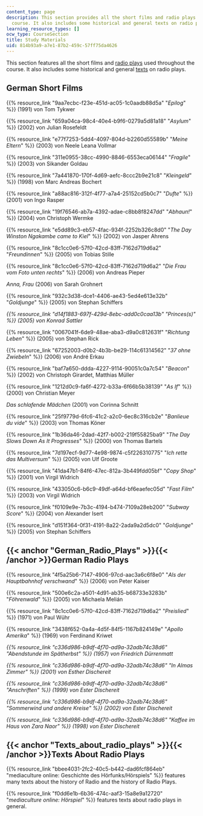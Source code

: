 ```yaml
---
content_type: page
description: This section provides all the short films and radio plays used for the
  course. It also includes some historical and general texts on radio plays.
learning_resource_types: []
ocw_type: CourseSection
title: Study Materials
uid: 814b93a9-a7e1-87b2-459c-57ff75da4626
---
```


This section features all the short films and [radio plays](#German_Radio_Plays) used throughout the course. It also includes some historical and general [texts](#Texts_about_radio_plays) on radio plays.

German Short Films
------------------

{{% resource_link "9aa7ecbc-f23e-451d-ac05-1c0aadb88d5a" "_Epilog_" %}} (1991) von Tom Tykwer

{{% resource_link "659a04ca-98c4-40e4-b9f6-0279a5d81a18" "_Asylum_" %}} (2002) von Julian Rosefeldt

{{% resource_link "e77f7253-5dd4-4097-804d-b2260d55589b" "_Meine Eltern_" %}} (2003) von Neele Leana Vollmar

{{% resource_link "311e0955-38cc-4990-8846-6553eca06144" "_Fragile_" %}} (2003) von Sikander Goldau

{{% resource_link "7a441870-170f-4d69-aefc-8ccc2b9e21c8" "_Kleingeld_" %}} (1998) von Marc Andreas Bochert

{{% resource_link "a88ac816-312f-4f77-a7a4-25152cd5b0c7" "_Dufte_" %}} (2001) von Ingo Rasper

{{% resource_link "19f76546-ab7a-4392-adae-c8bb8f8247dd" "_Abhaun!_" %}} (2004) von Christoph Wermke

{{% resource_link "e5dd89c3-eb57-4fac-934f-2252b326c8d0" "_The Day Winston Ngakambe came to Kiel_" %}} (2002) von Jasper Ahrens

{{% resource_link "8c1cc0e6-57f0-42cd-83ff-7162d719d6a2" "_Freundinnen_" %}} (2005) von Tobias Stille

{{% resource_link "8c1cc0e6-57f0-42cd-83ff-7162d719d6a2" "_Die Frau vom Foto unten rechts_" %}} (2006) von Andreas Pieper

_Anna, Frau_ (2006) von Sarah Grohnert

{{% resource_link "932c3d38-dce1-4406-ae43-5ed4e613e32b" "_Goldjunge_" %}} (2005) von Stephan Schiffers

_{{% resource_link "d14f1883-697f-429d-8ebc-add0c0caa13b" "Princes(s)" %}} (2005) von Konrad Sattler_

{{% resource_link "0067041f-6de9-48ae-aba3-d9a0c812631f" "_Richtung Leben_" %}} (2005) von Stephan Rick

{{% resource_link "67252003-d0b2-4b3b-be29-114c61314562" "_37 ohne Zwiebeln_" %}} (2006) von André Erkau

{{% resource_link "baf7a650-ddda-4227-9114-90051c0a7c54" "_Beacon_" %}} (2002) von Christoph Girardet, Matthias Müller

{{% resource_link "1212d0c9-fa6f-4272-b33a-6f66b5b38139" "_As If_" %}} (2000) von Christian Meyer

_Das schlafende Mädchen_ (2001) von Corinna Schnitt

{{% resource_link "25f9779d-6fc6-41c2-a2c0-6ec8c316cb2e" "_Banlieue du vide_" %}} (2003) von Thomas Köner

{{% resource_link "1b36da46-2dad-42f7-b002-219f55825ba9" "_The Day Slows Down As It Progresses_" %}} (2000) von Thomas Bartels

{{% resource_link "7d197ecf-9d77-4e98-9874-c5f226310775" "_Ich rette das Multiversum_" %}} (2005) von Ulf Groote

{{% resource_link "41da47b1-84f6-47ec-812a-3b449fdd05bf" "_Copy Shop_" %}} (2001) von Virgil Widrich

{{% resource_link "433050c6-b6c9-49df-a64d-bf6eaefec05d" "_Fast Film_" %}} (2003) von Virgil Widrich

{{% resource_link "f0109e9e-7b3c-4194-b474-7109a28eb200" "_Subway Score_" %}} (2004) von Alexander Isert

{{% resource_link "d151f364-0f31-4191-8a22-2ada9a2d5dc0" "_Goldjunge_" %}} (2005) von Stephan Schiffers

{{< anchor "German_Radio_Plays" >}}{{< /anchor >}}German Radio Plays
--------------------------------------------------------------------

{{% resource_link "4f5a25b6-7147-4906-97cd-aac3a6c6f8e0" "_Als der Hauptbahnhof verschwand_" %}} (2006) von Peter Kaiser

{{% resource_link "500e6c2a-a501-4d91-ab35-b68733e3283b" "_Föhrenwald_" %}} (2005) von Michaela Melián

{{% resource_link "8c1cc0e6-57f0-42cd-83ff-7162d719d6a2" "_Preislied_" %}} (1971) von Paul Wühr

{{% resource_link "3438f652-0a4a-4d5f-84f5-1167b824149e" "_Apollo Amerika_" %}} (1969) von Ferdinand Kriwet

_{{% resource_link "c336d986-b9df-4f70-ad9a-32adb74c38d6" "Abendstunde im Spätherbst" %}} (1957) von Friedrich Dürrenmatt_

_{{% resource_link "c336d986-b9df-4f70-ad9a-32adb74c38d6" "In Almas Zimmer" %}} (2001) von Esther Dischereit_

_{{% resource_link "c336d986-b9df-4f70-ad9a-32adb74c38d6" "Anschriften" %}} (1999) von Ester Dischereit_

_{{% resource_link "c336d986-b9df-4f70-ad9a-32adb74c38d6" "Sommerwind und andere Kreise" %}} (2002) von Ester Dischereit_

_{{% resource_link "c336d986-b9df-4f70-ad9a-32adb74c38d6" "Kaffee im Haus von Zara Naor" %}} (1998) von Ester Dischereit_

{{< anchor "Texts_about_radio_plays" >}}{{< /anchor >}}Texts About Radio Plays
------------------------------------------------------------------------------

{{% resource_link "bbee4031-2fc2-40c5-b442-dad6fcf864eb" "mediaculture online: Geschichte des Hörfunks/Hörspiels" %}} features many texts about the history of Radio and the history of Radio Plays.

{{% resource_link "f0dd6e1b-6b36-474c-aaf3-15a8e9a12720" "_mediaculture online: Hörspiel_" %}} features texts about radio plays in general.
